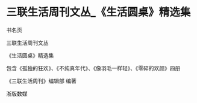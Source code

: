 # 三联生活周刊文丛_《生活圆桌》精选集

书名页

三联生活周刊文丛

《生活圆桌》精选集

包含《孤独的狂欢》、《不纯真年代》、《像羽毛一样轻》、《零碎的欢颜》四册

《三联生活周刊》编辑部 编著

浙版数媒